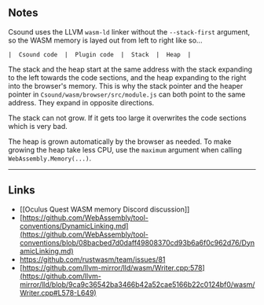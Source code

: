 ## Notes
Csound uses the LLVM `wasm-ld` linker without the `--stack-first` argument, so the WASM memory is layed out from left to right like so...

```
|  Csound code  |  Plugin code  |  Stack  |  Heap  |
```

The stack and the heap start at the same address with the stack expanding to the left towards the code sections, and the heap expanding to the right into the browser's memory. This is why the stack pointer and the heaper pointer in `Csound/wasm/browser/src/module.js` can both point to the same address. They expand in opposite directions.

The stack can not grow. If it gets too large it overwrites the code sections which is very bad.

The heap is grown automatically by the browser as needed. To make growing the heap take less CPU, use the `maximum` argument when calling `WebAssembly.Memory(...)`.

---

## Links
- [[Oculus Quest WASM memory Discord discussion]]
- [https://github.com/WebAssembly/tool-conventions/DynamicLinking.md](https://github.com/WebAssembly/tool-conventions/blob/08bacbed7d0daff49808370cd93b6a6f0c962d76/DynamicLinking.md)
- https://github.com/rustwasm/team/issues/81
- [https://github.com/llvm-mirror/lld/wasm/Writer.cpp:578](https://github.com/llvm-mirror/lld/blob/9ca9c36542ba3466b42a52cae5166b22c0124bf0/wasm/Writer.cpp#L578-L649)